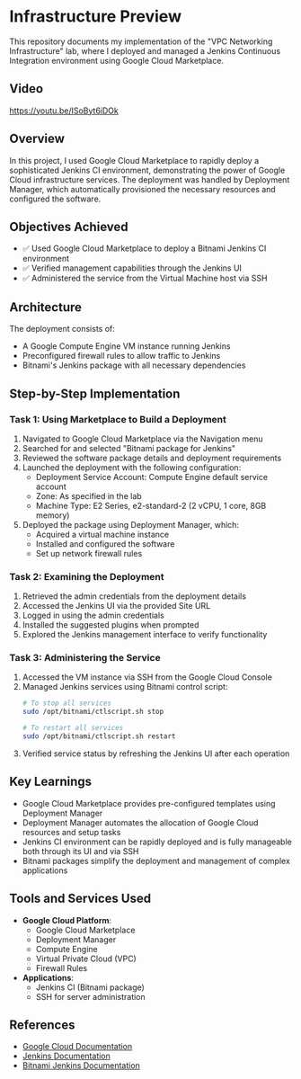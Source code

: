 # Infrastructure Preview

This repository documents my implementation of the "VPC Networking Infrastructure" lab, where I deployed and managed a Jenkins Continuous Integration environment using Google Cloud Marketplace.

## Video

https://youtu.be/ISoByt6iDOk


## Overview

In this project, I used Google Cloud Marketplace to rapidly deploy a sophisticated Jenkins CI environment, demonstrating the power of Google Cloud infrastructure services. The deployment was handled by Deployment Manager, which automatically provisioned the necessary resources and configured the software.

## Objectives Achieved

- ✅ Used Google Cloud Marketplace to deploy a Bitnami Jenkins CI environment
- ✅ Verified management capabilities through the Jenkins UI
- ✅ Administered the service from the Virtual Machine host via SSH

## Architecture

The deployment consists of:
- A Google Compute Engine VM instance running Jenkins
- Preconfigured firewall rules to allow traffic to Jenkins
- Bitnami's Jenkins package with all necessary dependencies

## Step-by-Step Implementation

### Task 1: Using Marketplace to Build a Deployment

1. Navigated to Google Cloud Marketplace via the Navigation menu
2. Searched for and selected "Bitnami package for Jenkins"
3. Reviewed the software package details and deployment requirements
4. Launched the deployment with the following configuration:
   - Deployment Service Account: Compute Engine default service account
   - Zone: As specified in the lab
   - Machine Type: E2 Series, e2-standard-2 (2 vCPU, 1 core, 8GB memory)
5. Deployed the package using Deployment Manager, which:
   - Acquired a virtual machine instance
   - Installed and configured the software
   - Set up network firewall rules

### Task 2: Examining the Deployment

1. Retrieved the admin credentials from the deployment details
2. Accessed the Jenkins UI via the provided Site URL
3. Logged in using the admin credentials
4. Installed the suggested plugins when prompted
5. Explored the Jenkins management interface to verify functionality

### Task 3: Administering the Service

1. Accessed the VM instance via SSH from the Google Cloud Console
2. Managed Jenkins services using Bitnami control script:
   ```bash
   # To stop all services
   sudo /opt/bitnami/ctlscript.sh stop
   
   # To restart all services
   sudo /opt/bitnami/ctlscript.sh restart
   ```
3. Verified service status by refreshing the Jenkins UI after each operation

## Key Learnings

- Google Cloud Marketplace provides pre-configured templates using Deployment Manager
- Deployment Manager automates the allocation of Google Cloud resources and setup tasks
- Jenkins CI environment can be rapidly deployed and is fully manageable both through its UI and via SSH
- Bitnami packages simplify the deployment and management of complex applications

## Tools and Services Used

- **Google Cloud Platform**:
  - Google Cloud Marketplace
  - Deployment Manager
  - Compute Engine
  - Virtual Private Cloud (VPC)
  - Firewall Rules
- **Applications**:
  - Jenkins CI (Bitnami package)
  - SSH for server administration

## References

- [Google Cloud Documentation](https://cloud.google.com/docs)
- [Jenkins Documentation](https://www.jenkins.io/doc/)
- [Bitnami Jenkins Documentation](https://docs.bitnami.com/google/apps/jenkins/)
